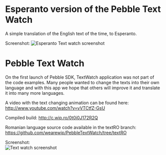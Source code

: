 Esperanto version of the Pebble Text Watch
==========================================

A simple translation of the English text of the time, to Esperanto.

Screenshot:
![Esperanto Text watch screenshot](https://docs.google.com/file/d/0B__e-WSKfiMKNXFjbFBveXgybXM/preview)

Pebble Text Watch
=================

On the first launch of Pebble SDK, TextWatch application was not part of the code examples.
Many people wanted to change the texts into their own language and with this app we hope that others will improve it 
and translate it into many more languages.

A video with the text changing animation can be found here: http://www.youtube.com/watch?v=vVTCtfZ-GsU

Compiled build: http://c.wip.ro/0t0i0J172R2Q

Romanian language source code available in the textRO branch: https://github.com/wearewip/PebbleTextWatch/tree/textRO

Screenshot:  
![Text watch screenshot](http://c.wip.ro/image/221C402K3y0t/photo.JPG)
